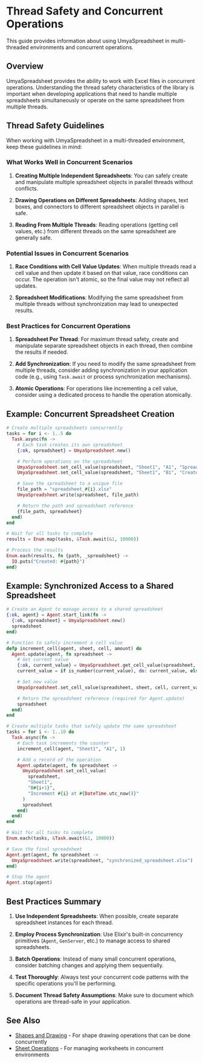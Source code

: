 # Thread Safety and Concurrent Operations

This guide provides information about using UmyaSpreadsheet in multi-threaded environments and concurrent operations.

## Overview

UmyaSpreadsheet provides the ability to work with Excel files in concurrent operations. Understanding the thread safety characteristics of the library is important when developing applications that need to handle multiple spreadsheets simultaneously or operate on the same spreadsheet from multiple threads.

## Thread Safety Guidelines

When working with UmyaSpreadsheet in a multi-threaded environment, keep these guidelines in mind:

### What Works Well in Concurrent Scenarios

1. **Creating Multiple Independent Spreadsheets**: You can safely create and manipulate multiple
   spreadsheet objects in parallel threads without conflicts.

2. **Drawing Operations on Different Spreadsheets**: Adding shapes, text boxes, and connectors
   to different spreadsheet objects in parallel is safe.

3. **Reading From Multiple Threads**: Reading operations (getting cell values, etc.) from different
   threads on the same spreadsheet are generally safe.

### Potential Issues in Concurrent Scenarios

1. **Race Conditions with Cell Value Updates**: When multiple threads read a cell value and then
   update it based on that value, race conditions can occur. The operation isn't atomic, so the
   final value may not reflect all updates.

2. **Spreadsheet Modifications**: Modifying the same spreadsheet from multiple threads without
   synchronization may lead to unexpected results.

### Best Practices for Concurrent Operations

1. **Spreadsheet Per Thread**: For maximum thread safety, create and manipulate separate spreadsheet
   objects in each thread, then combine the results if needed.

2. **Add Synchronization**: If you need to modify the same spreadsheet from multiple threads,
   consider adding synchronization in your application code (e.g., using `Task.await` or process
   synchronization mechanisms).

3. **Atomic Operations**: For operations like incrementing a cell value, consider using a dedicated
   process to handle the operation atomically.

## Example: Concurrent Spreadsheet Creation

```elixir
# Create multiple spreadsheets concurrently
tasks = for i <- 1..5 do
  Task.async(fn ->
    # Each task creates its own spreadsheet
    {:ok, spreadsheet} = UmyaSpreadsheet.new()

    # Perform operations on the spreadsheet
    UmyaSpreadsheet.set_cell_value(spreadsheet, "Sheet1", "A1", "Spreadsheet #{i}")
    UmyaSpreadsheet.set_cell_value(spreadsheet, "Sheet1", "B1", "Created concurrently")

    # Save the spreadsheet to a unique file
    file_path = "spreadsheet_#{i}.xlsx"
    UmyaSpreadsheet.write(spreadsheet, file_path)

    # Return the path and spreadsheet reference
    {file_path, spreadsheet}
  end)
end

# Wait for all tasks to complete
results = Enum.map(tasks, &Task.await(&1, 10000))

# Process the results
Enum.each(results, fn {path, _spreadsheet} ->
  IO.puts("Created: #{path}")
end)
```

## Example: Synchronized Access to a Shared Spreadsheet

```elixir
# Create an Agent to manage access to a shared spreadsheet
{:ok, agent} = Agent.start_link(fn ->
  {:ok, spreadsheet} = UmyaSpreadsheet.new()
  spreadsheet
end)

# Function to safely increment a cell value
defp increment_cell(agent, sheet, cell, amount) do
  Agent.update(agent, fn spreadsheet ->
    # Get current value
    {:ok, current_value} = UmyaSpreadsheet.get_cell_value(spreadsheet, sheet, cell)
    current_value = if is_number(current_value), do: current_value, else: 0

    # Set new value
    UmyaSpreadsheet.set_cell_value(spreadsheet, sheet, cell, current_value + amount)

    # Return the spreadsheet reference (required for Agent.update)
    spreadsheet
  end)
end

# Create multiple tasks that safely update the same spreadsheet
tasks = for i <- 1..10 do
  Task.async(fn ->
    # Each task increments the counter
    increment_cell(agent, "Sheet1", "A1", 1)

    # Add a record of the operation
    Agent.update(agent, fn spreadsheet ->
      UmyaSpreadsheet.set_cell_value(
        spreadsheet,
        "Sheet1",
        "B#{i+1}",
        "Increment #{i} at #{DateTime.utc_now()}"
      )
      spreadsheet
    end)
  end)
end

# Wait for all tasks to complete
Enum.each(tasks, &Task.await(&1, 10000))

# Save the final spreadsheet
Agent.get(agent, fn spreadsheet ->
  UmyaSpreadsheet.write(spreadsheet, "synchronized_spreadsheet.xlsx")
end)

# Stop the agent
Agent.stop(agent)
```

## Best Practices Summary

1. **Use Independent Spreadsheets**: When possible, create separate spreadsheet instances for each thread.

2. **Employ Process Synchronization**: Use Elixir's built-in concurrency primitives (`Agent`, `GenServer`, etc.) to manage access to shared spreadsheets.

3. **Batch Operations**: Instead of many small concurrent operations, consider batching changes and applying them sequentially.

4. **Test Thoroughly**: Always test your concurrent code patterns with the specific operations you'll be performing.

5. **Document Thread Safety Assumptions**: Make sure to document which operations are thread-safe in your application.

## See Also

- [Shapes and Drawing](shapes_and_drawing.html) - For shape drawing operations that can be done concurrently
- [Sheet Operations](sheet_operations.html) - For managing worksheets in concurrent environments
